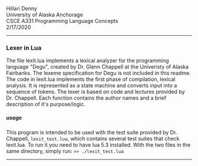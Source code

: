 Hillari Denny  
University of Alaska Anchorage  
CSCE A331 Programming Language Concepts  
2/17/2020

----
### Lexer in Lua

The file lexit.lua implements a lexical analyzer for the programming language "Degu", created by Dr. Glenn Chappell at the Univeristy of Alaska Fairbanks. The lexeme specification for Degu is not included in this readme.
The code in lexit.lua implements the first phase of compilation, lexical analysis. It is represented as a state machine and converts input into a sequence of tokens. 
The lexer is based on code and lectures provided by Dr. Chappell. Each function contains 
the author names and a brief description of it's purpose/logic.


##### usage
This program is intended to be used with the test suite provided by Dr. Chappell, `lexit_test.lua`,  which contains several test suites that check lexit.lua. To run it you need to have lua 5.3 installed. With the two files in the same directory, simply run: `>> ./lexit_test.lua`

----
